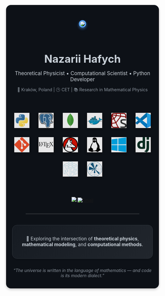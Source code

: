 <div align="center" style="max-width: 800px; margin: 0 auto; padding: 20px; background-color: #0D1117; border-radius: 16px; box-shadow: 0 4px 8px rgba(0, 0, 0, 0.2);">
  <img src="https://i.pinimg.com/1200x/24/6a/e7/246ae7d397c73796dd708368883633e4.jpg" 
       width="200" 
       style="border-radius: 50%; border: 4px solid #58A6FF; margin: 30px 0; box-shadow: 0 4px 8px rgba(88, 166, 255, 0.5);" />

  <h1 style="color: #C9D1D9; font-size: 2.5em; margin-bottom: 10px;">Nazarii Hafych</h1>
  <p style="font-size: 1.2em; color: #C9D1D9; margin-bottom: 5px;">
    Theoretical Physicist • Computational Scientist • Python Developer
  </p>
  <p style="color: #8B949E; font-size: 1em; margin-bottom: 20px;">
    📍 Kraków, Poland | 🕒 CET | 📚 Research in Mathematical Physics
  </p>

  <br>

  <div style="display: flex; flex-wrap: wrap; justify-content: center; gap: 30px; margin: 25px 0; opacity: 0.9;">
  <img src="https://raw.githubusercontent.com/devicons/devicon/master/icons/python/python-original.svg" 
       alt="Python" width="50" height="50" style="filter: drop-shadow(0 2px 4px rgba(0,0,0,0.3));" />
  <img src="https://raw.githubusercontent.com/devicons/devicon/master/icons/postgresql/postgresql-original.svg" 
       alt="PostgreSQL" width="50" height="50" style="filter: drop-shadow(0 2px 4px rgba(0,0,0,0.3));" />
  <img src="https://raw.githubusercontent.com/devicons/devicon/master/icons/mongodb/mongodb-original.svg" 
       alt="MongoDB" width="50" height="50" style="filter: drop-shadow(0 2px 4px rgba(0,0,0,0.3));" />
  <img src="https://raw.githubusercontent.com/devicons/devicon/master/icons/docker/docker-original.svg" 
       alt="Docker" width="50" height="50" style="filter: drop-shadow(0 2px 4px rgba(0,0,0,0.3));" />
  <img src="https://raw.githubusercontent.com/devicons/devicon/master/icons/spyder/spyder-original.svg" 
       alt="Spyder" width="50" height="50" style="filter: drop-shadow(0 2px 4px rgba(0,0,0,0.3));" />
  <img src="https://raw.githubusercontent.com/devicons/devicon/master/icons/vscode/vscode-original.svg" 
       alt="VS Code" width="50" height="50" style="filter: drop-shadow(0 2px 4px rgba(0,0,0,0.3));" />
  <img src="https://raw.githubusercontent.com/devicons/devicon/master/icons/git/git-original.svg" 
       alt="Git" width="50" height="50" style="filter: drop-shadow(0 2px 4px rgba(0,0,0,0.3));" />
  <img src="https://raw.githubusercontent.com/devicons/devicon/master/icons/latex/latex-original.svg" 
       alt="LaTeX" width="50" height="50" style="filter: drop-shadow(0 2px 4px rgba(0,0,0,0.3));" />
  <img src="https://raw.githubusercontent.com/devicons/devicon/master/icons/wolfram/wolfram-original.svg" 
       alt="Mathematica" width="50" height="50" style="filter: drop-shadow(0 2px 4px rgba(0,0,0,0.3));" />
  <img src="https://raw.githubusercontent.com/devicons/devicon/master/icons/linux/linux-plain.svg" 
       alt="linux" width="50" height="50" style="filter: drop-shadow(0 2px 4px rgba(0,0,0,0.3));" />
  <img src="https://raw.githubusercontent.com/devicons/devicon/master/icons/windows8/windows8-original.svg" 
       alt="Windows 11" width="50" height="50" style="filter: drop-shadow(0 2px 4px rgba(0,0,0,0.3));" />
  <img src="https://raw.githubusercontent.com/devicons/devicon/master/icons/django/django-plain.svg" 
       alt="Django" width="50" height="50" style="filter: drop-shadow(0 2px 4px rgba(0,0,0,0.3));" />
  <img src="https://raw.githubusercontent.com/devicons/devicon/master/icons/numpy/numpy-line.svg" 
       alt="Numpy" width="50" height="50" style="filter: drop-shadow(0 2px 4px rgba(0,0,0,0.3));" />
  <img src="https://raw.githubusercontent.com/devicons/devicon/master/icons/matplotlib/matplotlib-plain.svg" 
       alt="Matplotlib" width="50" height="50" style="filter: drop-shadow(0 2px 4px rgba(0,0,0,0.3));" />
  </div>

  <br>

  <div style="margin: 25px 0;">
    <a href="https://t.me/science_code" target="_blank" style="text-decoration: none;">
      <img src="https://img.shields.io/badge/_Telegram-26A5E4?logo=telegram&logoColor=white&style=for-the-badge" 
           style="transition: transform 0.3s;" 
           onmouseover="this.style.transform='scale(1.05)';" 
           onmouseout="this.style.transform='scale(1)';" />
    <a href="mailto:nazariihafych@gmail.com" target="_blank" rel="noopener">
  <img src="https://img.shields.io/badge/Email-D14836?logo=gmail&logoColor=white&style=for-the-badge" alt="Email" />
  </a>
  </a>
    
  </div>

  <hr style="width: 80%; border: 1px solid #30363D; margin: 35px 0;" />

  <div style="margin-top: 35px; padding: 20px; background: linear-gradient(135deg, #161B22, #21262D); border-radius: 16px; max-width: 700px; border: 1px solid #30363D; box-shadow: 0 2px 4px rgba(0, 0, 0, 0.1);">
    <p style="color: #C9D1D9; font-size: 1.1em; text-align: center;">
      🔬 Exploring the intersection of <strong>theoretical physics</strong>, <strong>mathematical modeling</strong>, and <strong>computational methods</strong>.
    </p>
  </div>

  <p style="margin-top: 30px; font-style: italic; color: #8B949E; max-width: 650px; font-size: 1em; text-align: center;">
    “The universe is written in the language of mathematics — and code is its modern dialect.”
  </p>

</div>


